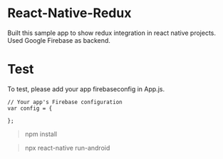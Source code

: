 # React-Native-Redux
Built this sample app to show redux integration in react native projects. Used Google Firebase as backend.

# Test
To test, please add your app firebaseconfig in App.js. 

```
// Your app's Firebase configuration
var config = {
  
};
```

> npm install

> npx react-native run-android

